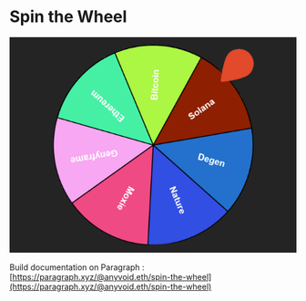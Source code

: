 # Spin the Wheel

![Spin the wheel](./public/main.png)

Build documentation on Paragraph : [https://paragraph.xyz/@anyvoid.eth/spin-the-wheel](https://paragraph.xyz/@anyvoid.eth/spin-the-wheel)
